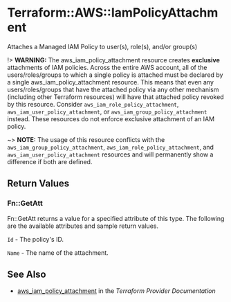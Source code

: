 # Terraform::AWS::IamPolicyAttachment

Attaches a Managed IAM Policy to user(s), role(s), and/or group(s)

!> **WARNING:** The aws_iam_policy_attachment resource creates **exclusive** attachments of IAM policies. Across the entire AWS account, all of the users/roles/groups to which a single policy is attached must be declared by a single aws_iam_policy_attachment resource. This means that even any users/roles/groups that have the attached policy via any other mechanism (including other Terraform resources) will have that attached policy revoked by this resource. Consider `aws_iam_role_policy_attachment`, `aws_iam_user_policy_attachment`, or `aws_iam_group_policy_attachment` instead. These resources do not enforce exclusive attachment of an IAM policy.

~> **NOTE:** The usage of this resource conflicts with the `aws_iam_group_policy_attachment`, `aws_iam_role_policy_attachment`, and `aws_iam_user_policy_attachment` resources and will permanently show a difference if both are defined.

## Return Values

### Fn::GetAtt

Fn::GetAtt returns a value for a specified attribute of this type. The following are the available attributes and sample return values.

`Id` - The policy's ID.

`Name` - The name of the attachment.

## See Also

* [aws_iam_policy_attachment](https://www.terraform.io/docs/providers/aws/r/iam_policy_attachment.html) in the _Terraform Provider Documentation_